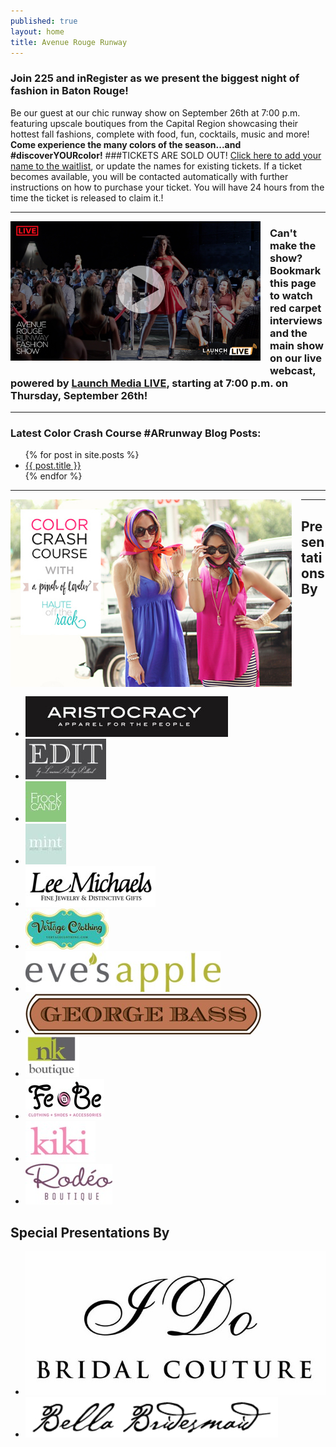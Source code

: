 ```yaml
---
published: true
layout: home
title: Avenue Rouge Runway
---
```


### **Join 225 and inRegister as we present the biggest night of fashion in Baton Rouge!**
Be our guest at our chic runway show on September 26th at 7:00 p.m. featuring upscale boutiques from the Capital Region showcasing their hottest fall fashions, complete with food, fun, cocktails, music and more! **Come experience the many colors of the season...and #discoverYOURcolor!**
###TICKETS ARE SOLD OUT! 
<a href="https://avenuerougerunway.eventbrite.com/">Click here to add your name to the waitlist</a>, or update the names for existing tickets. 
If a ticket becomes available, you will be contacted automatically with further instructions on how to purchase your ticket. You will have 24 hours from the time the ticket is released to claim it.!
<hr>
<a href="http://www.launchmedia.tv/?/launchmedialive/avenuerougerunway2013" target="_blank"><img src="/img/ARRvideocapturev2.jpg" style="width:400px;float:left;margin-right:15px;margin-bottom:15px;" /></a><H3>Can't make the show? Bookmark this page to watch red carpet interviews and the main show on our live webcast, powered by <a href="http://www.launchmedia.tv/" target="_blank">Launch Media LIVE</a>, starting at 7:00 p.m. on Thursday, September 26th!</h3>
</ br>
<hr>
<h3>Latest Color Crash Course #ARrunway Blog Posts:</h3>
<ul>
  {% for post in site.posts %}
  <li><a href="{{ post.url }}">{{ post.title }}</a></li>
  {% endfor %}
</ul>
<hr>
<img src="/img/crashcourse.jpg" style="width:450px;float:left;margin-right:15px;margin-bottom:15px;" />  

<hr>

<div class="presentations">
  <h2>Presentations By</h2>
  <div class="presenters">
    <ul>
      <li><a href="http://aristocracyapparel.com/" target="_blank"><img src="/img/logos/aristocracy.jpg" /></a></li>
      <li><a href="https://www.facebook.com/pages/Edit-by-LBP/115987308568201" target="_blank"><img src="/img/logos/edit.jpg" /></a></li>
      <li><a href="http://www.frockcandy.com/" target="_blank"><img   src="/img/logos/frockcandy.jpg" /></a></li>
      <li><a href="http://allthingsmint.com/" target="_blank"><img src="/img/logos/mint.jpg" /></a></li>
      <li><a href="http://www.lmfj.com/" target="_blank"><img src="/img/logos/lmfj.jpg" /></a></li>
      <li><a href="https://www.facebook.com/pages/Vertage-Clothing/238456516211677" target="_blank"><img src="/img/logos/vertage.jpg" /></a></li>
      <li><a href="http://www.evesapple.com/" target="_blank"><img src="/img/logos/EvesApple.jpg" /></a></li>
       <li><a href="http://www.georgebass.com/" target="_blank"><img src="/img/logos/georgebass.jpg" /></a></li>
      <li><a href="http://www.nkboutique.com/" target="_blank"><img src="/img/logos/nk.jpg" /></a></li>
      <li><a href="https://www.facebook.com/pages/FeBe-Clothing/50278537372" target="_blank"> <img src="/img/logos/febe.jpg" /></a></li>
      <li><a href="http://www.shopkikionline.com/web/" target="_blank"><img src="/img/logos/kiki.jpg" /></a></li>
      <li><a href="https://www.facebook.com/RodeoBoutique" target="_blank"><img src="/img/logos/rodeo.jpg" /></a></li>
    </ul>
  </div>
</div>
<div class="presentations">
  <h2>Special Presentations By</h2>
  <div class="presenters">
    <ul>
       <li><a href="http://idobridalcouture.com/" target="_blank"><img src="/img/logos/idocouture.jpg" /></a></li>
      <li><a href="http://www.bellabridesmaid.com/index.php#mi=2&pt=1&pi=10000&s=0&p=0&a=3&at=0" target="_blank"> <img src="/img/logos/bellabridesmaidh.jpg" /> </a> </li>
    </ul>
  </div>
</div>
